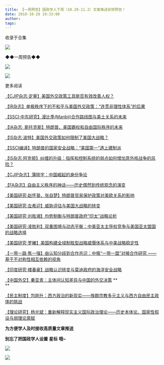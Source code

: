 ```yaml
---
title: 【一周预告】国政学人下周（10.29-11.2）文章推送安排预告！
date: 2018-10-28 19:33:00
author: 
tags: 
---
```



收录于合集

![](/images/3564/2.gif)

  

◆◆一周预告◆◆

  

  

![](/images/3564/3.png)

![](/images/3564/4.png)

  

  

更多阅读

  

[【CJIP杂志·定量】美国外交政策工具能否有效改善人权？](http://mp.weixin.qq.com/s?__biz=MzI3MTYzMzE5Mw==&mid=2247487613&idx=1&sn=55cba248a2d2dbd040c06c194c93c0c8&chksm=eb3f8e3bdc48072dd2c37b952aa368ce65193e992cc2fed4e03bf52dcd1ce835020b956d621f&scene=21#wechat_redirect)  

[【IR杂志】单极秩序下的不和平与美国外交政策：“连贯非理性体系”的后果](http://mp.weixin.qq.com/s?__biz=MzI3MTYzMzE5Mw==&mid=2247487604&idx=1&sn=5000cc24ff561cc172c1d66d886c07c7&chksm=eb3f8e32dc4807245c6a7f6429c39b312db6f9b3cde2130881e3fea22dfd1a2d380f289a826d&scene=21#wechat_redirect)  

[【SSCI·中东研究】漫比季(Manbij)合作路线图与美土关系的未来](http://mp.weixin.qq.com/s?__biz=MzI3MTYzMzE5Mw==&mid=2247487597&idx=1&sn=68e032c3e92923ceb7b8297bb29c79a5&chksm=eb3f8e2bdc48073d82652336887716f09b94a7bd2c84cb99e1d83b3dd709647bc6fc8fa149d5&scene=21#wechat_redirect)  

[【IA杂志·
斯托克斯】特朗普、美国霸权和自由国际秩序的未来](http://mp.weixin.qq.com/s?__biz=MzI3MTYzMzE5Mw==&mid=2247487583&idx=1&sn=5b6557256f9d564b33d1b631f4a7c859&chksm=eb3f8e19dc48070fd1cce30fb1f951134a2808a66994391e06566beddf87666af90f6cf8f811&scene=21#wechat_redirect)  

[【IS杂志·波特】美国外交政策如何限制了美国大战略？](http://mp.weixin.qq.com/s?__biz=MzI3MTYzMzE5Mw==&mid=2247487572&idx=1&sn=c50b86e0da850bb8efdf5a4ee10fd32d&chksm=eb3f8e12dc480704d37238232eb70a3726b1228469b05bea6bed57c42236669f477ab52a17aa&scene=21#wechat_redirect)  

[【SSCI编译】特朗普的国家安全战略：“美国第一”遇上建制派](http://mp.weixin.qq.com/s?__biz=MzI3MTYzMzE5Mw==&mid=2247487546&idx=1&sn=fe3b7b82a3cedee5a350392df85f571f&chksm=eb3f8e7cdc48076a3dd20b466674ecb9d14dcefe7edbb94dd3d6f5c7450afe6c69f535b791aa&scene=21#wechat_redirect)  

[【IS杂志·阿克顿】纠缠的升级：指挥和控制系统的弱点如何增加意外核战争的风险？](http://mp.weixin.qq.com/s?__biz=MzI3MTYzMzE5Mw==&mid=2247487535&idx=1&sn=42aeb1c11191dc6697bedc8777eaac3e&chksm=eb3f8e69dc48077f4cf7e055083fd5b1216ceda659c62065b1f0b3e8db9fe78a55289b71e6db&scene=21#wechat_redirect)  

[【CJIP杂志】蒲晓宇：中国崛起的身份争论](http://mp.weixin.qq.com/s?__biz=MzI3MTYzMzE5Mw==&mid=2247487526&idx=1&sn=29eda9e112a0cb1accc82e338fbed529&chksm=eb3f8e60dc48077624082ddc251caff7bedd7b7819c0686fd41d68e1f33e65723a5cee69a303&scene=21#wechat_redirect)  

[【FA杂志】自由主义秩序的神话——历史偶然到传统观念的演变](http://mp.weixin.qq.com/s?__biz=MzI3MTYzMzE5Mw==&mid=2247487509&idx=1&sn=89b8a1d66ff6a41a7523029e730906ef&chksm=eb3f8e53dc48074552d435206baf065dd8e1543ce80cc525536d07ee0de355541ca27cc6d58a&scene=21#wechat_redirect)  

[【美国研究·赵怀普、张自楚】特朗普贸易保护政策对美欧关系的影响](http://mp.weixin.qq.com/s?__biz=MzI3MTYzMzE5Mw==&mid=2247487613&idx=2&sn=584937c49b36e86dbd7c9879ea072d21&chksm=eb3f8e3bdc48072d7dee2256e2394e19fc8634983a735df19c51f2b41f0b03337a8d28e392b8&scene=21#wechat_redirect)

[【美国研究·左希迎】威胁评估与美国大战略的转变](http://mp.weixin.qq.com/s?__biz=MzI3MTYzMzE5Mw==&mid=2247487604&idx=2&sn=5c19b94f64386c075f32516adc033f28&chksm=eb3f8e32dc4807241a826c8b06e4e31d0490a7a896b0ef8e875cf25aac2d4270bc30a69f0a29&scene=21#wechat_redirect)  

[【美国研究·刘胜湘】均势制衡与特朗普政府“印太”战略论析](http://mp.weixin.qq.com/s?__biz=MzI3MTYzMzE5Mw==&mid=2247487597&idx=2&sn=6b138e6c01b1ba0c16d719306210b32c&chksm=eb3f8e2bdc48073d537fec6e827eb36988016f69ff0d9b274dc10147cbd9faa82a893f203423&scene=21#wechat_redirect)  

[【美国研究·凌胜利】双重困境与动态平衡：中美亚太主导权竞争与美国亚太盟国的战略选择](http://mp.weixin.qq.com/s?__biz=MzI3MTYzMzE5Mw==&mid=2247487583&idx=2&sn=62370dd97cf85edbc03b990217988207&chksm=eb3f8e19dc48070fb38a55b6ec0dfdbadd624405e7ca0e66b50e2512bfa0abe04c95d1cf2816&scene=21#wechat_redirect)

[【美国研究·罗曦】美国构建全域制胜型战略威慑体系与中美战略稳定性](http://mp.weixin.qq.com/s?__biz=MzI3MTYzMzE5Mw==&mid=2247487572&idx=2&sn=bb44d85ce2c112fd5641e2117fad4747&chksm=eb3f8e12dc48070474a34f655d49252c12c71b555d626c12e516d17f9197f0c3e2f5703f5f31&scene=21#wechat_redirect)

[【一带一路·焦一强】由认知分歧到合作共识：中俄“一带一盟”对接合作研究
——基于不对称性相互依赖的视角](http://mp.weixin.qq.com/s?__biz=MzI3MTYzMzE5Mw==&mid=2247487535&idx=2&sn=9fa39fb753e758cc95920de0f1bb1a9a&chksm=eb3f8e69dc48077f6558c7e96eae5dc5c5b7242eeee16772a15291903920094bff99971e29e6&scene=21#wechat_redirect)  

[【印度研究·楼春豪】战略认识转变与莫迪政府的海洋安全战略](http://mp.weixin.qq.com/s?__biz=MzI3MTYzMzE5Mw==&mid=2247487546&idx=2&sn=707cc3432214fbe7d4b9758ffcd5c71d&chksm=eb3f8e7cdc48076a6c567ac7d8c85e1ec4d297c5d6a48628898ac740d73ca1b5402a1befec59&scene=21#wechat_redirect)

[【中国外交】秦亚青：主体间认知差异与中国的外交决策](http://mp.weixin.qq.com/s?__biz=MzI3MTYzMzE5Mw==&mid=2247487526&idx=2&sn=7de6a53ff3b98a6c869f2e43bfc59fd9&chksm=eb3f8e60dc4807766c9565cf62e8e6168a60d5c91255bab27f724c3fe48d65d886f7b1e71271&scene=21#wechat_redirect)
**  
**

[【民主制度】包刚升：西方政治的新现实——族群宗教多元主义与西方自由民主政体的挑战](http://mp.weixin.qq.com/s?__biz=MzI3MTYzMzE5Mw==&mid=2247487509&idx=2&sn=84b4716c0ed083230b816b5240895f3c&chksm=eb3f8e53dc4807458a4303ce1dba31f9a44453f6ef83a1f742209c6f8162d5af3f6098518281&scene=21#wechat_redirect)

[【理论研究】杨光斌：重新解释现实主义国际政治理论——历史本体论、国家性假设与弱理论禀赋](http://mp.weixin.qq.com/s?__biz=MzI3MTYzMzE5Mw==&mid=2247487445&idx=1&sn=766cba8b23ffe4b09c3188ae0e8afda1&chksm=eb3f9193dc48188582c1c8bd3d671f6a66856c837700bc56fffe2d934177b8af27cd67a795c5&scene=21#wechat_redirect)

  

  

 **为方便学人及时接收高质量文章推送**

 **别忘了把国政学人设置** **星标** **哦~**

 **![](/images/3564/5.gif)**

![](/images/3564/6.gif)

  

  

